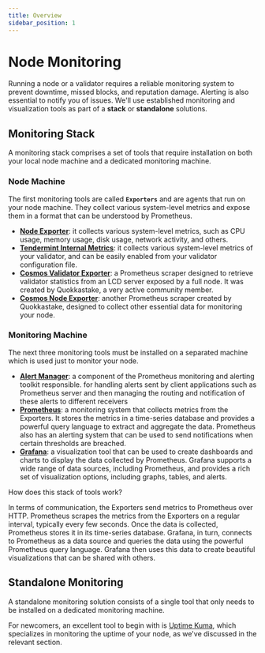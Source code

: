 ```yaml
---
title: Overview
sidebar_position: 1
---
```


# Node Monitoring

Running a node or a validator requires a reliable monitoring system to prevent downtime, missed blocks, and reputation damage. Alerting is also essential to notify you of issues.
We'll use established monitoring and visualization tools as part of a **stack** or **standalone** solutions.

## Monitoring Stack

A monitoring stack comprises a set of tools that require installation on both your local node machine and a dedicated monitoring machine.

### Node Machine

The first monitoring tools are called **`Exporters`** and are agents that run on your node machine. They collect various system-level metrics and expose them in a format that can be understood by Prometheus.

- [**Node Exporter**](/docs/sentinelguides/monitoring/exporters/node-exporter): it collects various system-level metrics, such as CPU usage, memory usage, disk usage, network activity, and others.
- [**Tendermint Internal Metrics**](/docs/sentinelguides/monitoring/exporters/tendermint-internal-metrics): it collects various system-level metrics of your validator, and can be easily enabled from your validator configuration file.
- [**Cosmos Validator Exporter**](/docs/sentinelguides/monitoring/exporters/cosmos-validator-exporter): a Prometheus scraper designed to retrieve validator statistics from an LCD server exposed by a full node. It was created by Quokkastake, a very active community member.
- [**Cosmos Node Exporter**](/docs/sentinelguides/monitoring/exporters/cosmos-node-exporter): another Prometheus scraper created by Quokkastake, designed to collect other essential data for monitoring your node.

### Monitoring Machine

The next three monitoring tools must be installed on a separated machine which is used just to monitor your node.

- [**Alert Manager**](/docs/sentinelguides/monitoring/alertmanager): a component of the Prometheus monitoring and alerting toolkit responsible. for handling alerts sent by client applications such as Prometheus server and then managing the routing and notification of these alerts to different receivers
- [**Prometheus**](/docs/sentinelguides/monitoring/prometheus): a monitoring system that collects metrics from the Exporters. It stores the metrics in a time-series database and provides a powerful query language to extract and aggregate the data. Prometheus also has an alerting system that can be used to send notifications when certain thresholds are breached.
- [**Grafana**](/docs/sentinelguides/monitoring/grafana): a visualization tool that can be used to create dashboards and charts to display the data collected by Prometheus. Grafana supports a wide range of data sources, including Prometheus, and provides a rich set of visualization options, including graphs, tables, and alerts.

How does this stack of tools work?

In terms of communication, the Exporters send metrics to Prometheus over HTTP. Prometheus scrapes the metrics from the Exporters on a regular interval, typically every few seconds. Once the data is collected, Prometheus stores it in its time-series database. Grafana, in turn, connects to Prometheus as a data source and queries the data using the powerful Prometheus query language. Grafana then uses this data to create beautiful visualizations that can be shared with others.

## Standalone Monitoring

A standalone monitoring solution consists of a single tool that only needs to be installed on a dedicated monitoring machine.

For newcomers, an excellent tool to begin with is [Uptime Kuma](/docs/sentinelguides/monitoring/uptime-kuma), which specializes in monitoring the uptime of your node, as we've discussed in the relevant section.